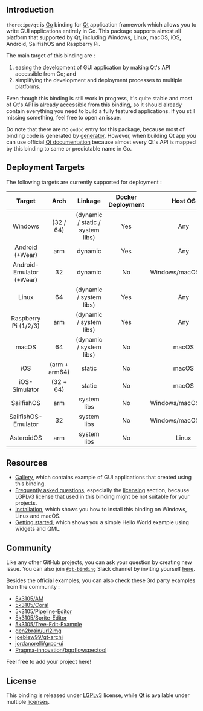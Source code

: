 Introduction
---

`therecipe/qt` is [Go](https://golang.org/) binding for [Qt](https://www.qt.io/) application framework which allows you to write GUI applications entirely in Go. This package supports almost all platform that supported by Qt, including Windows, Linux, macOS, iOS, Android, SailfishOS and Raspberry Pi.

The main target of this binding are :

1. easing the development of GUI application by making Qt's API accessible from Go; and
2. simplifying the development and deployment processes to multiple platforms.

Even though this binding is still work in progress, it's quite stable and most of Qt's API is already accessible from this binding, so it should already contain everything you need to build a fully featured applications. If you still missing something, feel free to open an issue.

Do note that there are no `godoc` entry for this package, because most of binding code is generated by [generator](https://github.com/therecipe/qt/tree/master/internal/binding). However, when building Qt app you can use official [Qt documentation](https://doc.qt.io/qt-5/classes.html) because almost every Qt's API is mapped by this binding to same or predictable name in Go.

Deployment Targets
---

The following targets are currently supported for deployment :

| Target                   | Arch          | Linkage                          | Docker Deployment | Host OS             |
|:------------------------:|:-------------:|:--------------------------------:|:-----------------:|:-------------------:|
|         Windows          |   (32 / 64)   | (dynamic / static / system libs) |        Yes        |         Any         |
|     Android (+Wear)      |      arm      |             dynamic              |        Yes        |         Any         |
| Android-Emulator (+Wear) |      32       |             dynamic              |        No         | Windows/macOS/Linux |
|          Linux           |      64       |     (dynamic / system libs)      |        Yes        |         Any         |
|   Raspberry Pi (1/2/3)   |      arm      |     (dynamic / system libs)      |        Yes        |         Any         |
|          macOS           |      64       |     (dynamic / system libs)      |        No         |        macOS        |
|           iOS            | (arm + arm64) |              static              |        No         |        macOS        |
|      iOS-Simulator       |   (32 + 64)   |              static              |        No         |        macOS        |
|        SailfishOS        |      arm      |           system libs            |        No         | Windows/macOS/Linux |
|   SailfishOS-Emulator    |      32       |           system libs            |        No         | Windows/macOS/Linux |
|        AsteroidOS        |      arm      |           system libs            |        No         |        Linux        |

Resources
---

- [Gallery](https://github.com/therecipe/qt/wiki/Gallery), which contains example of GUI applications that created using this binding.
- [Frequently asked questions](https://github.com/therecipe/qt/wiki/FAQ), especially the [licensing](https://github.com/therecipe/qt/wiki/FAQ#licensing-1) section, because LGPLv3 license that used in this binding might be not suitable for your projects.
- [Installation](https://github.com/therecipe/qt/wiki/Installation), which shows you how to install this binding on Windows, Linux and macOS.
- [Getting started](https://github.com/therecipe/qt/wiki/Getting-Started), which shows you a simple Hello World example using widgets and QML.

Community
---

Like any other GitHub projects, you can ask your question by creating new issue. You can also join [`#qt-binding`](https://gophers.slack.com/messages/qt-binding/details) Slack channel by inviting yourself [here](https://invite.slack.golangbridge.org/).

Besides the official examples, you can also check these 3rd party examples from the community :

- [5k3105/AM](https://github.com/5k3105/AM)
- [5k3105/Coral](https://github.com/5k3105/Coral)
- [5k3105/Pipeline-Editor](https://github.com/5k3105/Pipeline-Editor)
- [5k3105/Sprite-Editor](https://github.com/5k3105/Sprite-Editor)
- [5k3105/Tree-Edit-Example](https://github.com/5k3105/Tree-Edit-Example)
- [gen2brain/url2img](https://github.com/gen2brain/url2img)
- [joeblew99/qt-archi](https://github.com/joeblew99/qt-archi)
- [jordanorelli/grpc-ui](https://github.com/jordanorelli/grpc-ui)
- [Pragma-innovation/bgpflowspectool](https://github.com/Pragma-innovation/bgpflowspectool)

Feel free to add your project here!

License
---

This binding is released under [LGPLv3](https://opensource.org/licenses/LGPL-3.0) license, while Qt is available under multiple [licenses](https://www.qt.io/licensing).
